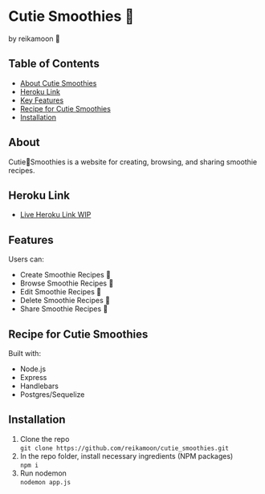 # Cutie Smoothies :strawberry:
by reikamoon :ribbon:

## Table of Contents
* [About Cutie Smoothies](#about)
* [Heroku Link](#heroku-link)
* [Key Features](#Key-Features)
* [Recipe for Cutie Smoothies](#Recipe-for-Cutie-Smoothies)
* [Installation](#installation)

## About
Cutie:strawberry:Smoothies is a website for creating, browsing, and sharing smoothie recipes.

## Heroku Link
* [Live Heroku Link WIP]()

## Features
Users can:
* Create Smoothie Recipes :strawberry:
* Browse Smoothie Recipes :banana:
* Edit Smoothie Recipes :peach:
* Delete Smoothie Recipes :watermelon:
* Share Smoothie Recipes :cherries:

## Recipe for Cutie Smoothies
Built with:
* Node.js
* Express
* Handlebars
* Postgres/Sequelize

## Installation
1. Clone the repo <br>
`git clone https://github.com/reikamoon/cutie_smoothies.git`
2. In the repo folder, install necessary ingredients (NPM packages) <br>
`npm i`
3. Run nodemon <br>
`nodemon app.js`
